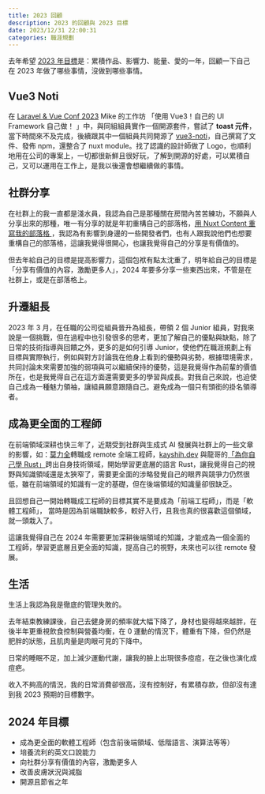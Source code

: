 ```yaml
---
title: 2023 回顧
description: 2023 的回顧與 2023 目標
date: 2023/12/31 22:00:31
categories: 職涯規劃
---
```


去年希望 [2023 年目標](/thinks/review/2022-review-2023-goal)是：累積作品、影響力、能量、愛的一年，回顧一下自己在 2023 年做了哪些事情，沒做到哪些事情。

## Vue3 Noti

在 [Laravel & Vue Conf 2023](https://laravelconf.tw/workshop) Mike 的工作坊 「使用 Vue3！自己的 UI Framework 自己做！
」中，與同組組員實作一個開源套件，嘗試了 **toast 元件**，當下時間來不及完成，後續跟其中一個組員共同開源了 [vue3-noti](https://github.com/Rock070/vue3-noti)，自己撰寫了文件、發佈 npm，還整合了 nuxt module。找了認識的設計師做了 Logo，也順利地用在公司的專案上，一切都很新鮮且很好玩，了解到開源的好處，可以累積自己，又可以運用在工作上，是我以後還會想繼續做的事情。

## 社群分享

在社群上的我一直都是淺水員，我認為自己是那種關在房間內苦苦練功，不願與人分享出來的那種，唯一有分享的就是年初重構自己的部落格，[用 Nuxt Content 重寫我的部落格
](https://rock070.me/notes/vue/nuxt/2023-02-16-rebuild-my-blog)，我認為有影響到身邊的一些開發者們，也有人跟我說他們也想要重構自己的部落格，這讓我覺得很開心，也讓我覺得自己的分享是有價值的。

但去年給自己的目標是提高影響力，這個包袱有點太沈重了，明年給自己的目標是「分享有價值的內容，激勵更多人」，2024 年要多分享一些東西出來，不管是在社群上，或是在部落格上。

## 升遷組長

2023 年 3 月，在任職的公司從組員晉升為組長，帶領 2 個 Junior 組員，對我來說是一個挑戰，但在過程中也引發很多的思考，更加了解自己的優點與缺點，除了日常的技術指導與回饋之外，更多的是如何引導 Junior，使他們在職涯規劃上有目標與實際執行，例如與對方討論我在他身上看到的優勢與劣勢，根據環境需求，共同討論未來需要加強的弱項與可以繼續保持的優勢，這是我覺得作為前輩的價值所在，也是我覺得自己在這方面還需要更多的學習與成長。對我自己來說，也迫使自己成為一種魅力領袖，讓組員願意跟隨自己。避免成為一個只有頭銜的掛名領導者。

## 成為更全面的工程師

在前端領域深耕也快三年了，近期受到社群與生成式 AI 發展與社群上的一些文章的影響，如：[莫力全](https://www.instagram.com/p/C1Y_ImKyBCH/?img_index=1)轉職成 remote 全端工程師，[kayshih.dev](https://www.instagram.com/kayshih.dev/) 與龍哥的[「為你自己學 Rust」](https://kaochenlong.com/2023/09/17/rustbook-hello-world.html)跨出自身技術領域，開始學習更底層的語言 Rust，讓我覺得自己的視野與知識領域還是太狹窄了，需要更全面的涉略發覺自己的眼界與競爭力仍然很低，雖在前端領域的知識有一定的基礎，但在後端領域的知識量卻很缺乏。

且回想自己一開始轉職成工程師的目標其實不是要成為「前端工程師」，而是「軟體工程師」，
當時是因為前端職缺較多，較好入行，且我也真的很喜歡這個領域，就一頭栽入了。

這讓我覺得自己在 2024 年需要更加深耕後端領域的知識，才能成為一個全面的工程師，學習更底層且更全面的知識，提高自己的視野，未來也可以往 remote 發展。

## 生活

生活上我認為我是徹底的管理失敗的。

去年結束教練課後，自己去健身房的頻率就大幅下降了，身材也變得越來越胖，在後半年更重視飲食控制與營養均衡，在 0 運動的情況下，體重有下降，但仍然是肥胖的狀態，且肌肉量是肉眼可見的下降中。

日常的睡眠不足，加上減少運動代謝，讓我的臉上出現很多痘痘，在之後也演化成痘疤。

收入不夠高的情況，我的日常消費卻很高，沒有控制好，有累積存款，但卻沒有達到我 2023 預期的目標數字。

## 2024 年目標

- 成為更全面的軟體工程師（包含前後端領域、低階語言、演算法等等）
- 培養流利的英文口說能力
- 向社群分享有價值的內容，激勵更多人
- 改善皮膚狀況與減脂
- 開源且節省之年

